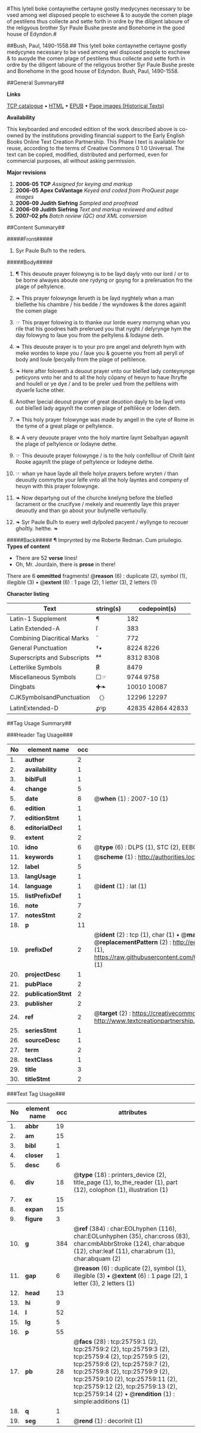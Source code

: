 #This lytell boke contaynethe certayne gostly medycynes necessary to be vsed among wel disposed people to eschewe & to auoyde the comen plage of pestilens thus collecte and sette forth in ordre by the diligent laboure of the religyous brother Syr Paule Bushe preste and Bonehome in the good house of Edyndon.#

##Bush, Paul, 1490-1558.##
This lytell boke contaynethe certayne gostly medycynes necessary to be vsed among wel disposed people to eschewe & to auoyde the comen plage of pestilens thus collecte and sette forth in ordre by the diligent laboure of the religyous brother Syr Paule Bushe preste and Bonehome in the good house of Edyndon.
Bush, Paul, 1490-1558.

##General Summary##

**Links**

[TCP catalogue](http://www.ota.ox.ac.uk/tcp/)  • 
[HTML](http://tei.it.ox.ac.uk/tcp/Texts-HTML/free/A17/A17340.html)  • 
[EPUB](http://tei.it.ox.ac.uk/tcp/Texts-EPUB/free/A17/A17340.epub) • 
[Page images (Historical Texts)](https://data.historicaltexts.jisc.ac.uk/view?pubId=eebo-22806623e&pageId=eebo-22806623e-25759-1)

**Availability**

This keyboarded and encoded edition of the
	       work described above is co-owned by the institutions
	       providing financial support to the Early English Books
	       Online Text Creation Partnership. This Phase I text is
	       available for reuse, according to the terms of Creative
	       Commons 0 1.0 Universal. The text can be copied,
	       modified, distributed and performed, even for
	       commercial purposes, all without asking permission.

**Major revisions**

1. __2006-05__ __TCP__ *Assigned for keying and markup*
1. __2006-05__ __Apex CoVantage__ *Keyed and coded from ProQuest page images*
1. __2006-09__ __Judith Siefring__ *Sampled and proofread*
1. __2006-09__ __Judith Siefring__ *Text and markup reviewed and edited*
1. __2007-02__ __pfs__ *Batch review (QC) and XML conversion*

##Content Summary##

#####Front#####

1. Syr Paule Buſh to the reders.

#####Body#####

1. ¶ This deuoute prayer folowyng is to be ſayd dayly vnto our lord / or to be borne alwayes aboute one rydyng or goyng for a preſeruation fro the plage of peſtylence.

1. ❧ This prayer folowynge ſerueth is be ſayd nyghtely whan a man bleſſethe his chambre / his bedde / the wyndowes & the dores againſt the comen plage

1. ☞ This prayer folowing is to thanke our lorde euery mornyng whan you riſe that his goodnes hath preſerued you that nyght / deſyrynge hym the day folowyng to ſaue you from the peſtylens & ſodayne deth.

1. ❧ This deuoute prayer is to your pro pre angel and deſyreth hym with meke wordes to kepe you / ſaue you & gouerne you from all peryll of body and ſoule ſpecyally from the plage of peſtilence.

1. ❧ Here after foloweth a deuout prayer vnto our bleſſed lady conteynynge peticyons vnto her and to all the holy cōpany of heuyn to haue ſhryfte and houſell or ye dye / and to be preſer ued from the peſtilens with dyuerſe ſuche other.

1. Another ſpecial deuout prayer of great deuotion dayly to be ſayd vnto out bleſſed lady agaynſt the comen plage of peſtilēce or ſoden deth.

1. ❧ This holy prayer folowynge was made by angell in the cyte of Rome in the tyme of a great plage or peſtylence.

1. ❧ A very deuoute prayer vnto the holy martire ſaynt Sebaſtyan agaynſt the plage of peſtylence or ſodayne dethe.

1. ☞ This deuoute prayer folowynge / is to the holy confeſſour of Chriſt ſaint Rooke agaynſt the plage of peſtylence or ſodeyne dethe.

1. ☞ whan ye haue ſayde all theſe holye prayers before wryten / than deuoutly commytte your ſelfe vnto all the holy ſayntes and compeny of heuyn with this prayer folowynge.

1. ❧ Now departyng out of the churche knelyng before the bleſſed ſacrament or the crucifyxe / mekely and reuerently ſaye this prayer deuoutly and than go about your buſyneſſe vertuouſly.

1. ❧ Syr Paule Buſh to euery well dyſpoſed pacyent / wyllynge to recouer ghoſtly. helthe. ❧

#####Back#####
¶ Imprynted by me Roberte Redman. Cum priuilegio.
**Types of content**

  * There are 52 **verse** lines!
  * Oh, Mr. Jourdain, there is **prose** in there!

There are 6 **ommitted** fragments! 
 @__reason__ (6) : duplicate (2), symbol (1), illegible (3)  •  @__extent__ (6) : 1 page (2), 1 letter (3), 2 letters (1)

**Character listing**


|Text|string(s)|codepoint(s)|
|---|---|---|
|Latin-1 Supplement|¶|182|
|Latin Extended-A|ſ|383|
|Combining             Diacritical Marks|̄|772|
|General Punctuation|†•|8224 8226|
|Superscripts             and Subscripts|⁸⁴|8312 8308|
|Letterlike Symbols|℟|8479|
|Miscellaneous Symbols|☐☞|9744 9758|
|Dingbats|✚❧|10010 10087|
|CJKSymbolsandPunctuation|〈〉|12296 12297|
|LatinExtended-D|ꝓꝰꝑ|42835 42864 42833|

##Tag Usage Summary##

###Header Tag Usage###

|No|element name|occ|attributes|
|---|---|---|---|
|1.|__author__|2||
|2.|__availability__|1||
|3.|__biblFull__|1||
|4.|__change__|5||
|5.|__date__|8| @__when__ (1) : 2007-10 (1)|
|6.|__edition__|1||
|7.|__editionStmt__|1||
|8.|__editorialDecl__|1||
|9.|__extent__|2||
|10.|__idno__|6| @__type__ (6) : DLPS (1), STC (2), EEBO-CITATION (1), OCLC (1), VID (1)|
|11.|__keywords__|1| @__scheme__ (1) : http://authorities.loc.gov/ (1)|
|12.|__label__|5||
|13.|__langUsage__|1||
|14.|__language__|1| @__ident__ (1) : lat (1)|
|15.|__listPrefixDef__|1||
|16.|__note__|7||
|17.|__notesStmt__|2||
|18.|__p__|11||
|19.|__prefixDef__|2| @__ident__ (2) : tcp (1), char (1)  •  @__matchPattern__ (2) : ([0-9\-]+):([0-9IVX]+) (1), (.+) (1)  •  @__replacementPattern__ (2) : http://eebo.chadwyck.com/downloadtiff?vid=$1&page=$2 (1), https://raw.githubusercontent.com/textcreationpartnership/Texts/master/tcpchars.xml#$1 (1)|
|20.|__projectDesc__|1||
|21.|__pubPlace__|2||
|22.|__publicationStmt__|2||
|23.|__publisher__|2||
|24.|__ref__|2| @__target__ (2) : https://creativecommons.org/publicdomain/zero/1.0/ (1), http://www.textcreationpartnership.org/docs/. (1)|
|25.|__seriesStmt__|1||
|26.|__sourceDesc__|1||
|27.|__term__|2||
|28.|__textClass__|1||
|29.|__title__|3||
|30.|__titleStmt__|2||


###Text Tag Usage###

|No|element name|occ|attributes|
|---|---|---|---|
|1.|__abbr__|19||
|2.|__am__|15||
|3.|__bibl__|1||
|4.|__closer__|1||
|5.|__desc__|6||
|6.|__div__|18| @__type__ (18) : printers_device (2), title_page (1), to_the_reader (1), part (12), colophon (1), illustration (1)|
|7.|__ex__|15||
|8.|__expan__|15||
|9.|__figure__|3||
|10.|__g__|384| @__ref__ (384) : char:EOLhyphen (116), char:EOLunhyphen (35), char:cross (83), char:cmbAbbrStroke (124), char:abque (12), char:leaf (11), char:abrum (1), char:abquam (2)|
|11.|__gap__|6| @__reason__ (6) : duplicate (2), symbol (1), illegible (3)  •  @__extent__ (6) : 1 page (2), 1 letter (3), 2 letters (1)|
|12.|__head__|13||
|13.|__hi__|9||
|14.|__l__|52||
|15.|__lg__|5||
|16.|__p__|55||
|17.|__pb__|28| @__facs__ (28) : tcp:25759:1 (2), tcp:25759:2 (2), tcp:25759:3 (2), tcp:25759:4 (2), tcp:25759:5 (2), tcp:25759:6 (2), tcp:25759:7 (2), tcp:25759:8 (2), tcp:25759:9 (2), tcp:25759:10 (2), tcp:25759:11 (2), tcp:25759:12 (2), tcp:25759:13 (2), tcp:25759:14 (2)  •  @__rendition__ (1) : simple:additions (1)|
|18.|__q__|1||
|19.|__seg__|1| @__rend__ (1) : decorInit (1)|
